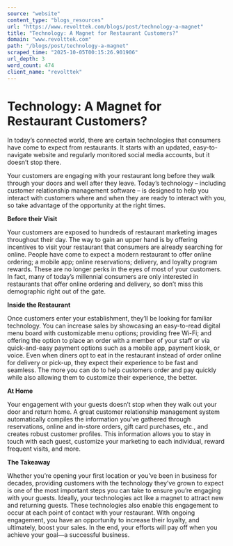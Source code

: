 ```yaml
---
source: "website"
content_type: "blogs_resources"
url: "https://www.revolttek.com/blogs/post/technology-a-magnet"
title: "Technology: A Magnet for Restaurant Customers?"
domain: "www.revolttek.com"
path: "/blogs/post/technology-a-magnet"
scraped_time: "2025-10-05T00:15:26.901906"
url_depth: 3
word_count: 474
client_name: "revolttek"
---
```


# Technology: A Magnet for Restaurant Customers?

In today’s connected world, there are certain technologies that consumers have come to expect from restaurants. It starts with an updated, easy-to-navigate website and regularly monitored social media accounts, but it doesn’t stop there.

Your customers are engaging with your restaurant long before they walk through your doors and well after they leave. Today’s technology – including customer relationship management software – is designed to help you interact with customers where and when they are ready to interact with you, so take advantage of the opportunity at the right times.

**Before their Visit**

Your customers are exposed to hundreds of restaurant marketing images throughout their day. The way to gain an upper hand is by offering incentives to visit your restaurant that consumers are already searching for online. People have come to expect a modern restaurant to offer online ordering; a mobile app; online reservations; delivery, and loyalty program rewards. These are no longer perks in the eyes of most of your customers. In fact, many of today’s millennial consumers are only interested in restaurants that offer online ordering and delivery, so don’t miss this demographic right out of the gate.

**Inside the Restaurant**

Once customers enter your establishment, they’ll be looking for familiar technology. You can increase sales by showcasing an easy-to-read digital menu board with customizable menu options; providing free Wi-Fi; and offering the option to place an order with a member of your staff or via quick-and-easy payment options such as a mobile app, payment kiosk, or voice. Even when diners opt to eat in the restaurant instead of order online for delivery or pick-up, they expect their experience to be fast and seamless. The more you can do to help customers order and pay quickly while also allowing them to customize their experience, the better.

**At Home**

Your engagement with your guests doesn’t stop when they walk out your door and return home. A great customer relationship management system automatically compiles the information you’ve gathered through reservations, online and in-store orders, gift card purchases, etc., and creates robust customer profiles. This information allows you to stay in touch with each guest, customize your marketing to each individual, reward frequent visits, and more.

**The Takeaway**

Whether you’re opening your first location or you’ve been in business for decades, providing customers with the technology they’ve grown to expect is one of the most important steps you can take to ensure you’re engaging with your guests. Ideally, your technologies act like a magnet to attract new and returning guests. These technologies also enable this engagement to occur at each point of contact with your restaurant. With ongoing engagement, you have an opportunity to increase their loyalty, and ultimately, boost your sales. In the end, your efforts will pay off when you achieve your goal—a successful business.
